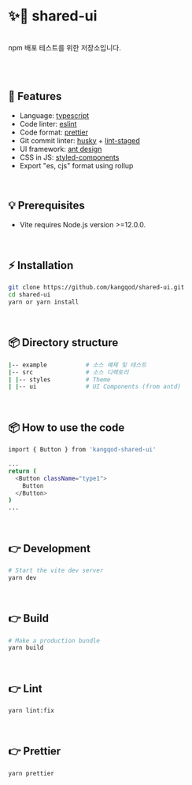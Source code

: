 # ✨🎉 shared-ui

<br>
npm 배포 테스트를 위한 저장소입니다.

<br><br>

## 🚀 Features

- Language: [typescript](https://www.typescriptlang.org/)
- Code linter: [eslint](https://eslint.org/)
- Code format: [prettier](https://prettier.io/)
- Git commit linter: [husky](https://github.com/typicode/husky) + [lint-staged](https://github.com/okonet/lint-staged)
- UI framework: [ant design](https://ant.design/)
- CSS in JS: [styled-components](https://styled-components.com/)
- Export "es, cjs" format using rollup

<br>

## 💡 Prerequisites

- Vite requires Node.js version >=12.0.0.

<br>

## ⚡️ Installation

```bash
git clone https://github.com/kangqod/shared-ui.git
cd shared-ui
yarn or yarn install
```

<br>

## 📦 Directory structure

```bash
|-- example           # 소스 예제 및 테스트
|-- src               # 소스 디렉토리
| |-- styles          # Theme
| |-- ui              # UI Components (from antd)
```

<br>

## 📦  How to use the code
```bash
import { Button } from 'kangqod-shared-ui'

...
return (
  <Button className="type1">
    Button
  </Button>
)
...
```

<br>

## 👉 Development

```bash
# Start the vite dev server
yarn dev
```

<br>

## 👉 Build

```bash
# Make a production bundle
yarn build
```

<br>

## 👉 Lint

```bash
yarn lint:fix
```

<br>

## 👉 Prettier

```bash
yarn prettier
```